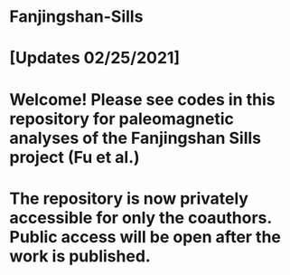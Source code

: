 # Fanjingshan-Sills

# [Updates 02/25/2021]
#     Welcome! Please see codes in this repository for paleomagnetic analyses of the Fanjingshan Sills project (Fu et al.)
#     The repository is now privately accessible for only the coauthors. Public access will be open after the work is published.
